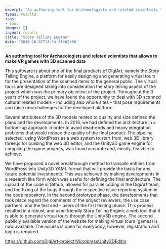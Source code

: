 ```yaml
---
excerpt: 'An authoring tool for Archaeologists and related scientists that allows to make VR games with 3D scanned data'
types: results
tags:
- tool
images: []
layout: results
title: "Story Telling Engine"
date: '2018-10-07T12:54:31+02:00'
---
```

**An authoring tool for Archaeologists and related scientists that allows to make VR games with 3D scanned data**

This software is about one of the final products of DigiArt, namely the Story Telling Engine, a platform for easily designing and generating virtual tours for the presentation of the scanned items to the general public. The virtual tours are designed taking into consideration the story telling aspect of the project which was the primary objective of the project. Throughout the 3 years of the project, we have found the opportunity to deal with 3D scanned cultural related models – including also whole sites – that pose requirements and raise new challenges for the developed platform.

Several attributes of the 3D models related to quality and size defined the plans and the developments. In 2016, we had defined the architecture in a bottom-up approach in order to avoid dead-ends and heavy integration problems that would reduce the quality of the final product. The pipeline selected, using WordPress as a web system to start from, web 3D library three.js for building the web 3D editor, and the Unity3D game engine for compiling the game projects, was found accurate and, mostly, feasible to achieve.

We have proposed a novel breakthrough method to transpile entities from WordPress into Unity3D YAML format that will provide the basis for any future potential investments. This was achieved by making developments in a research like form which was useful for defining the final architecture. The upload of the code in Github, allowed for parallel coding in the DigiArt team, and the fixing of the bugs through the respective issue reporting system in the code repository. In the second prototype phase, the developments that took place regard the comments of the project reviewers, the use case partners, and the test end – users of the first testing phase. This process resulted in a robust, and user-friendly Story Telling Engine, a web tool that it is able to generate virtual tours through the Unity3D engine.
The second publicly available version of the website for making virtual tours (games) is now available. The access is open for everybody, however, registration and login is required.

https://github.com/DigiArt-project/WordpressUnity3DEditor